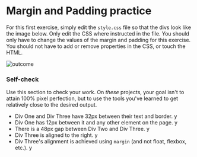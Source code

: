 # Margin and Padding practice

For this first exercise, simply edit the `style.css` file so that the divs look like the image below. Only edit the CSS where instructed in the file. You should only have to change the values of the margin and padding for this exercise. You should not have to add or remove properties in the CSS, or touch the HTML.

![outcome](./desired-outcome.png)

### Self-check

Use this section to check your work. On _these_ projects, your goal isn't to attain 100% pixel perfection, but to use the tools you've learned to get relatively close to the desired output.

- Div One and Div Three have 32px between their text and border. y
- Div One has 12px between it and any other element on the page. y
- There is a 48px gap between Div Two and Div Three. y
- Div Three is aligned to the right. y
- Div Three's alignment is achieved using `margin` (and not float, flexbox, etc.). y
